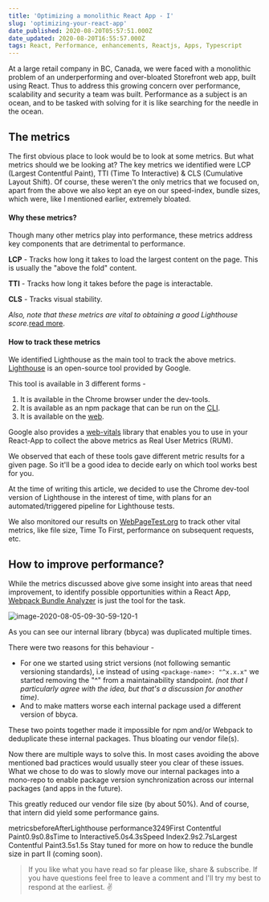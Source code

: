 ```yaml
---
title: 'Optimizing a monolithic React App - I'
slug: 'optimizing-your-react-app'
date_published: 2020-08-20T05:57:51.000Z
date_updated: 2020-08-20T16:55:57.000Z
tags: React, Performance, enhancements, Reactjs, Apps, Typescript
---
```


At a large retail company in BC, Canada, we were faced with a monolithic problem of an underperforming and over-bloated Storefront web app, built using React. Thus to address this growing concern over performance, scalability and security a team was built. Performance as a subject is an ocean, and to be tasked with solving for it is like searching for the needle in the ocean.

## The metrics

The first obvious place to look would be to look at some metrics. But what metrics should we be looking at? The key metrics we identified were LCP (Largest Contentful Paint), TTI (Time To Interactive) & CLS (Cumulative Layout Shift). Of course, these weren't the only metrics that we focused on, apart from the above we also kept an eye on our speed-index, bundle sizes, which were, like I mentioned earlier, extremely bloated.

#### Why these metrics?

Though many other metrics play into performance, these metrics address key components that are detrimental to performance.

**LCP** - Tracks how long it takes to load the largest content on the page. This is usually the "above the fold" content.

**TTI** - Tracks how long it takes before the page is interactable.

**CLS** - Tracks visual stability.

_Also, note that these metrics are vital to obtaining a good Lighthouse score._[read more](https://web.dev/vitals/).

#### How to track these metrics

We identified Lighthouse as the main tool to track the above metrics. [Lighthouse](https://developers.google.com/web/tools/lighthouse) is an open-source tool provided by Google.

This tool is available in 3 different forms -

1. It is available in the Chrome browser under the dev-tools.
2. It is available as an npm package that can be run on the [CLI](https://www.npmjs.com/package/lighthouse).
3. It is available on the [web](https://web.dev/measure/).

Google also provides a [web-vitals](https://github.com/GoogleChrome/web-vitals) library that enables you to use in your React-App to collect the above metrics as Real User Metrics (RUM).

We observed that each of these tools gave different metric results for a given page. So it'll be a good idea to decide early on which tool works best for you.

At the time of writing this article, we decided to use the Chrome dev-tool version of Lighthouse in the interest of time, with plans for an automated/triggered pipeline for Lighthouse tests.

We also monitored our results on [WebPageTest.org](https://webpagetest.org/) to track other vital metrics, like file size, Time To First, performance on subsequent requests, etc.

## How to improve performance?

While the metrics discussed above give some insight into areas that need improvement, to identify possible opportunities within a React App, [Webpack Bundle Analyzer](https://www.npmjs.com/package/webpack-bundle-analyzer) is just the tool for the task.

![image-2020-08-05-09-30-59-120-1](/content/images/2020/08/image-2020-08-05-09-30-59-120-1.png)

As you can see our internal library (bbyca) was duplicated multiple times.

There were two reasons for this behaviour -

- For one we started using strict versions (not following semantic versioning standards), i.e instead of using `<package-name>: "^x.x.x"` we started removing the "^" from a maintainability standpoint. _(not that I particularly agree with the idea, but that's a discussion for another time)_.
- And to make matters worse each internal package used a different version of bbyca.

These two points together made it impossible for npm and/or Webpack to deduplicate these internal packages. Thus bloating our vendor file(s).

Now there are multiple ways to solve this. In most cases avoiding the above mentioned bad practices would usually steer you clear of these issues. What we chose to do was to slowly move our internal packages into a mono-repo to enable package version synchronization across our internal packages (and apps in the future).

This greatly reduced our vendor file size (by about 50%). And of course, that intern did yield some performance gains.

metricsbeforeAfterLighthouse performance3249First Contentful Paint0.9s0.8sTime to Interactive5.0s4.3sSpeed Index2.9s2.7sLargest Contentful Paint3.5s1.5s
Stay tuned for more on how to reduce the bundle size in part II (coming soon).

> If you like what you have read so far please like, share & subscribe. If you have questions feel free to leave a comment and I'll try my best to respond at the earliest. ✌️
